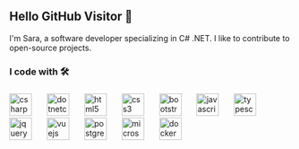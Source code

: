 <h2 align="left">Hello GitHub Visitor 👋 </h2>

<p align="left">I'm Sara, a software developer specializing in C# .NET. I like to contribute to open-source projects. </p>

<h3 align="left">I code with 🛠️</h3>

###


<div align="left">
   <img src="https://cdn.jsdelivr.net/gh/devicons/devicon/icons/csharp/csharp-original.svg" height="40" alt="csharp logo"  />
  <img width="19" />
  <img src="https://cdn.jsdelivr.net/gh/devicons/devicon/icons/dotnetcore/dotnetcore-original.svg" height="40" alt="dotnetcore logo"  />
   <img width="19" />
   
  <img src="https://cdn.simpleicons.org/html5/E34F26" height="40" alt="html5 logo"  />
  <img width="19" />
  <img src="https://cdn.simpleicons.org/css3/1572B6" height="40" alt="css3 logo"  />
  <img width="19" />
  <img src="https://cdn.simpleicons.org/bootstrap/7952B3" height="40" alt="bootstrap logo"  />
  <img width="19" />
  <img src="https://cdn.simpleicons.org/javascript/F7DF1E" height="40" alt="javascript logo"  />
  <img width="19" />
  <img src="https://cdn.jsdelivr.net/gh/devicons/devicon/icons/typescript/typescript-original.svg" height="40" alt="typescript logo"  />
  <img width="19" />
  <img src="https://cdn.simpleicons.org/jquery/0769AD" height="40" alt="jquery logo"  />
  <img width="19" />
  <img src="https://cdn.simpleicons.org/vuedotjs/4FC08D" height="40" alt="vuejs logo"  />
 

 <img width="19" />
  <img src="https://cdn.jsdelivr.net/gh/devicons/devicon/icons/postgresql/postgresql-original.svg" height="40" alt="postgresql logo"  />
 <img width="19" />
  <img src="https://cdn.jsdelivr.net/gh/devicons/devicon/icons/microsoftsqlserver/microsoftsqlserver-plain.svg" height="40" alt="microsoftsqlserver logo"  />


  <img width="19" />
  <img src="https://cdn.jsdelivr.net/gh/devicons/devicon/icons/docker/docker-original.svg" height="40" alt="docker logo"  />
  
</div>

